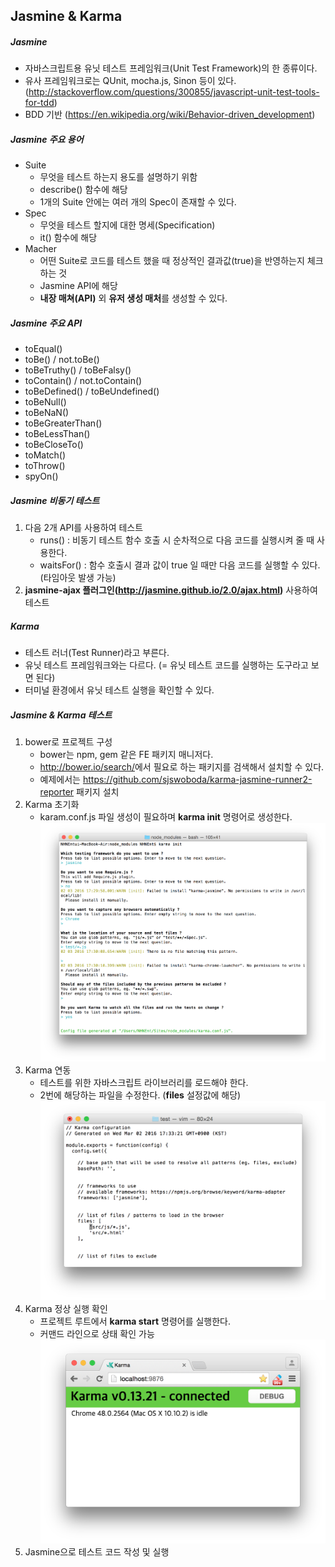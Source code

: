 ## Jasmine & Karma


##### Jasmine
- 자바스크립트용 유닛 테스트 프레임워크(Unit Test Framework)의 한 종류이다.
- 유사 프레임워크로는 QUnit, mocha.js, Sinon 등이 있다. (<http://stackoverflow.com/questions/300855/javascript-unit-test-tools-for-tdd>)
- BDD 기반 (<https://en.wikipedia.org/wiki/Behavior-driven_development>)

##### Jasmine 주요 용어
- Suite
    - 무엇을 테스트 하는지 용도를 설명하기 위함
    - describe() 함수에 해당
    - 1개의 Suite 안에는 여러 개의 Spec이 존재할 수 있다.
- Spec
    - 무엇을 테스트 할지에 대한 명세(Specification)
    - it() 함수에 해당
- Macher
    - 어떤 Suite로 코드를 테스트 했을 때 정상적인 결과값(true)을 반영하는지 체크하는 것
    - Jasmine API에 해당
    - **내장 매쳐(API)** 외 **유저 생성 매처**를 생성할 수 있다.

##### Jasmine 주요 API
- toEqual()
- toBe() / not.toBe()
- toBeTruthy() / toBeFalsy()
- toContain() / not.toContain()
- toBeDefined() / toBeUndefined()
- toBeNull()
- toBeNaN()
- toBeGreaterThan()
- toBeLessThan()
- toBeCloseTo()
- toMatch()
- toThrow()
- spyOn()

##### Jasmine 비동기 테스트
1. 다음 2개 API를 사용하여 테스트
    - runs() : 비동기 테스트 함수 호출 시 순차적으로 다음 코드를 실행시켜 줄 때 사용한다.
    - waitsFor() : 함수 호출시 결과 값이 true 일 때만 다음 코드를 실행할 수 있다. (타임아웃 발생 가능)
2. **jasmine-ajax 플러그인(<http://jasmine.github.io/2.0/ajax.html>)** 사용하여 테스트

##### Karma
- 테스트 러너(Test Runner)라고 부른다.
- 유닛 테스트 프레임워크와는 다르다. (= 유닛 테스트 코드를 실행하는 도구라고 보면 된다)
- 터미널 환경에서 유닛 테스트 실행을 확인할 수 있다.

##### Jasmine & Karma 테스트
1. bower로 프로젝트 구성
    - bower는 npm, gem 같은 FE 패키지 매니저다.
    - <http://bower.io/search/>에서 필요로 하는 패키지를 검색해서 설치할 수 있다.
    - 예제에서는 <https://github.com/sjswoboda/karma-jasmine-runner2-reporter> 패키지 설치
2. Karma 초기화
    - karam.conf.js 파일 생성이 필요하며 **karma init** 명령어로 생성한다.  
    ![ScreenShot](/screenshot/day2_01.png)  
3. Karma 연동
    - 테스트를 위한 자바스크립트 라이브러리를 로드해야 한다.
    - 2번에 해당하는 파일을 수정한다. (**files** 설정값에 해당) 
    ![ScreenShot](/screenshot/day2_02.png)
4. Karma 정상 실행 확인
    - 프로젝트 루트에서 **karma start** 명령어를 실행한다.
    - 커맨드 라인으로 상태 확인 가능  
    ![ScreenShot](/screenshot/day2_03.png)  
5. Jasmine으로 테스트 코드 작성 및 실행
